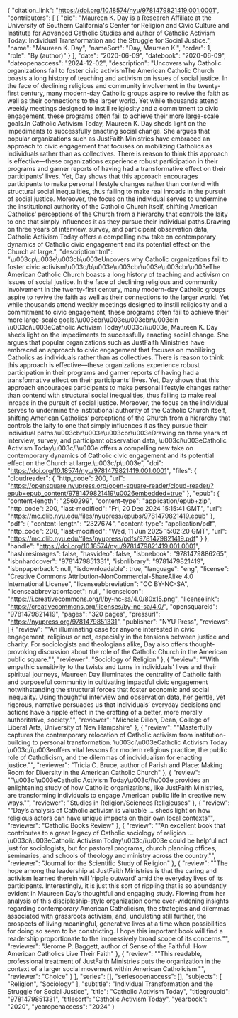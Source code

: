 {
   "citation_link": "https://doi.org/10.18574/nyu/9781479821419.001.0001",
   "contributors": [
     {
       "bio": "Maureen K. Day is a Research Affiliate at the University of Southern California's Center for Religion and Civic Culture and Institute for Advanced Catholic Studies and author of Catholic Activism Today: Individual Transformation and the Struggle for Social Justice.",
       "name": "Maureen K. Day",
       "nameSort": "Day, Maureen K.",
       "order": 1,
       "role": "By (author)"
     }
   ],
   "date": "2020-06-09",
   "datebook": "2020-06-09",
   "dateopenaccess": "2024-12-02",
   "description": "Uncovers why Catholic organizations fail to foster civic activismThe American Catholic Church boasts a long history of teaching and activism on issues of social justice. In the face of declining religious and community involvement in the twenty-first century, many modern-day Catholic groups aspire to revive the faith as well as their connections to the larger world. Yet while thousands attend weekly meetings designed to instill religiosity and a commitment to civic engagement, these programs often fail to achieve their more large-scale goals.In Catholic Activism Today, Maureen K. Day sheds light on the impediments to successfully enacting social change. She argues that popular organizations such as JustFaith Ministries have embraced an approach to civic engagement that focuses on mobilizing Catholics as individuals rather than as collectives. There is reason to think this approach is effective—these organizations experience robust participation in their programs and garner reports of having had a transformative effect on their participants’ lives. Yet, Day shows that this approach encourages participants to make personal lifestyle changes rather than contend with structural social inequalities, thus failing to make real inroads in the pursuit of social justice. Moreover, the focus on the individual serves to undermine the institutional authority of the Catholic Church itself, shifting American Catholics’ perceptions of the Church from a hierarchy that controls the laity to one that simply influences it as they pursue their individual paths.Drawing on three years of interview, survey, and participant observation data, Catholic Activism Today offers a compelling new take on contemporary dynamics of Catholic civic engagement and its potential effect on the Church at large.",
   "descriptionhtml": "\u003cp\u003e\u003cb\u003eUncovers why Catholic organizations fail to foster civic activism\u003c/b\u003e\u003cbr\u003e\u003cbr\u003eThe American Catholic Church boasts a long history of teaching and activism on issues of social justice. In the face of declining religious and community involvement in the twenty-first century, many modern-day Catholic groups aspire to revive the faith as well as their connections to the larger world. Yet while thousands attend weekly meetings designed to instill religiosity and a commitment to civic engagement, these programs often fail to achieve their more large-scale goals.\u003cbr\u003e\u003cbr\u003eIn \u003ci\u003eCatholic Activism Today\u003c/i\u003e, Maureen K. Day sheds light on the impediments to successfully enacting social change. She argues that popular organizations such as JustFaith Ministries have embraced an approach to civic engagement that focuses on mobilizing Catholics as individuals rather than as collectives. There is reason to think this approach is effective—these organizations experience robust participation in their programs and garner reports of having had a transformative effect on their participants’ lives. Yet, Day shows that this approach encourages participants to make personal lifestyle changes rather than contend with structural social inequalities, thus failing to make real inroads in the pursuit of social justice. Moreover, the focus on the individual serves to undermine the institutional authority of the Catholic Church itself, shifting American Catholics’ perceptions of the Church from a hierarchy that controls the laity to one that simply influences it as they pursue their individual paths.\u003cbr\u003e\u003cbr\u003eDrawing on three years of interview, survey, and participant observation data, \u003ci\u003eCatholic Activism Today\u003c/i\u003e offers a compelling new take on contemporary dynamics of Catholic civic engagement and its potential effect on the Church at large.\u003c/p\u003e",
   "doi": "https://doi.org/10.18574/nyu/9781479821419.001.0001",
   "files": {
     "cloudreader": {
       "http_code": 200,
       "url": "https://opensquare.nyupress.org/open-square-reader/cloud-reader/?epub=epub_content/9781479821419\u0026embedded=true"
     },
     "epub": {
       "content-length": "2560299",
       "content-type": "application/epub+zip",
       "http_code": 200,
       "last-modified": "Fri, 20 Dec 2024 15:15:41 GMT",
       "url": "https://mc.dlib.nyu.edu/files/nyupress/epubs/9781479821419.epub"
     },
     "pdf": {
       "content-length": "2327674",
       "content-type": "application/pdf",
       "http_code": 200,
       "last-modified": "Wed, 11 Jun 2025 15:02:20 GMT",
       "url": "https://mc.dlib.nyu.edu/files/nyupress/pdfs/9781479821419.pdf"
     }
   },
   "handle": "https://doi.org/10.18574/nyu/9781479821419.001.0001",
   "hashiresimages": false,
   "hasvideo": false,
   "isbnebook": "9781479886265",
   "isbnhardcover": "9781479851331",
   "isbnlibrary": "9781479821419",
   "isbnpaperback": null,
   "isdownloadable": true,
   "language": "eng",
   "license": "Creative Commons Attribution-NonCommercial-ShareAlike 4.0 International License",
   "licenseabbreviation": "CC BY-NC-SA",
   "licenseabbreviationfacet": null,
   "licenseicon": "https://i.creativecommons.org/l/by-nc-sa/4.0/80x15.png",
   "licenselink": "https://creativecommons.org/licenses/by-nc-sa/4.0/",
   "opensquareid": "9781479821419",
   "pages": "320 pages",
   "pressurl": "https://nyupress.org/9781479851331",
   "publisher": "NYU Press",
   "reviews": [
     {
       "review": "\"An illuminating case for anyone interested in civic engagement, religious or not, especially in the tensions between justice and charity. For sociologists and theologians alike, Day also offers thought-provoking discussion about the role of the Catholic Church in the American public square.\"",
       "reviewer": "Sociology of Religion"
     },
     {
       "review": "\"With empathic sensitivity to the twists and turns in individuals’ lives and their spiritual journeys, Maureen Day illuminates the centrality of Catholic faith and purposeful community in cultivating impactful civic engagement notwithstanding the structural forces that foster economic and social inequality. Using thoughtful interview and observation data, her gentle, yet rigorous, narrative persuades us that individuals’ everyday decisions and actions have a ripple effect in the crafting of a better, more morally authoritative, society.\"",
       "reviewer": "Michele Dillon, Dean, College of Liberal Arts, University of New Hampshire"
     },
     {
       "review": "\"Masterfully captures the contemporary relocation of Catholic activism from institution-building to personal transformation. \u003ci\u003eCatholic Activism Today \u003c/i\u003eoffers vital lessons for modern religious practice, the public role of Catholicism, and the dilemmas of individualism for enacting justice.\"",
       "reviewer": "Tricia C. Bruce, author of Parish and Place: Making Room for Diversity in the American Catholic Church"
     },
     {
       "review": "\"\u003ci\u003eCatholic Activism Today\u003c/i\u003e provides an enlightening study of how Catholic organizations, like JustFaith Ministries, are transforming individuals to engage American public life in creative new ways.\"",
       "reviewer": "Studies in Religion/Sciences Religieuses"
     },
     {
       "review": "\"Day’s analysis of Catholic activism is valuable ... sheds light on how religious actors can have unique impacts on their own local contexts\"",
       "reviewer": "Catholic Books Review"
     },
     {
       "review": "\"An excellent book that contributes to a great legacy of Catholic sociology of religion ... \u003ci\u003eCatholic Activism Today\u003c/i\u003e could be helpful not just for sociologists, but for pastoral programs, church planning offices, seminaries, and schools of theology and ministry across the country.\"",
       "reviewer": "Journal for the Scientific Study of Religion"
     },
     {
       "review": "\"The hope among the leadership at JustFaith Ministries is that the caring and activism learned therein will ’ripple outward’ amid the everyday lives of its participants. Interestingly, it is just this sort of rippling that is so abundantly evident in Maureen Day’s thoughtful and engaging study. Flowing from her analysis of this discipleship-style organization come ever-widening insights regarding contemporary American Catholicism, the strategies and dilemmas associated with grassroots activism, and, undulating still further, the prospects of living meaningful, generative lives at a time when possibilities for doing so seem to be constricting. I hope this important book will find a readership proportionate to the impressively broad scope of its concerns.\"",
       "reviewer": "Jerome P. Baggett, author of Sense of the Faithful: How American Catholics Live Their Faith"
     },
     {
       "review": "\"This readable, professional treatment of JustFaith Ministries puts the organization in the context of a larger social movement within American Catholicism.\"",
       "reviewer": "Choice"
     }
   ],
   "series": [],
   "seriesopenaccess": [],
   "subjects": [
     "Religion",
     "Sociology"
   ],
   "subtitle": "Individual Transformation and the Struggle for Social Justice",
   "title": "Catholic Activism Today",
   "titlegroupid": "9781479851331",
   "titlesort": "Catholic Activism Today",
   "yearbook": "2020",
   "yearopenaccess": "2024"
 }
